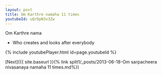```yaml
---
layout: post
title: Om Karthre namaha 11 times
youtubeId: uQrDpN3v3Zw
---
```

 
 
Om Karthre nama 
 
 -  Who creates and looks after everybody 
 
  
 
  
 
 
 
 
 
 


{% include youtubePlayer.html id=page.youtubeId %}
 
[Next]({{ site.baseurl }}{% link  split1/_posts/2013-06-18-Om sarpacheera nivasanaya namaha 11 times.md%})
 
